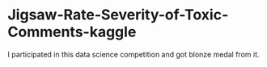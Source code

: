 # Jigsaw-Rate-Severity-of-Toxic-Comments-kaggle
I participated in this data science competition and got blonze medal from it.
